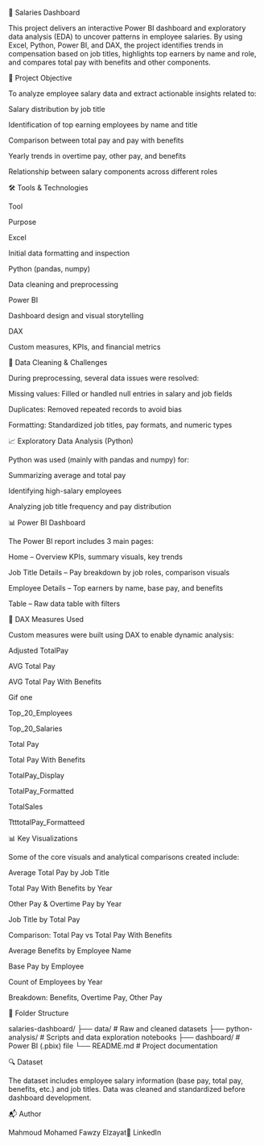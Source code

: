 💼 Salaries Dashboard

This project delivers an interactive Power BI dashboard and exploratory data analysis (EDA) to uncover patterns in employee salaries. By using Excel, Python, Power BI, and DAX, the project identifies trends in compensation based on job titles, highlights top earners by name and role, and compares total pay with benefits and other components.

🎯 Project Objective

To analyze employee salary data and extract actionable insights related to:

Salary distribution by job title

Identification of top earning employees by name and title

Comparison between total pay and pay with benefits

Yearly trends in overtime pay, other pay, and benefits

Relationship between salary components across different roles

🛠️ Tools & Technologies

Tool

Purpose

Excel

Initial data formatting and inspection

Python (pandas, numpy)

Data cleaning and preprocessing

Power BI

Dashboard design and visual storytelling

DAX

Custom measures, KPIs, and financial metrics

🧲 Data Cleaning & Challenges

During preprocessing, several data issues were resolved:

Missing values: Filled or handled null entries in salary and job fields

Duplicates: Removed repeated records to avoid bias

Formatting: Standardized job titles, pay formats, and numeric types

📈 Exploratory Data Analysis (Python)

Python was used (mainly with pandas and numpy) for:

Summarizing average and total pay

Identifying high-salary employees

Analyzing job title frequency and pay distribution

📊 Power BI Dashboard

The Power BI report includes 3 main pages:

Home – Overview KPIs, summary visuals, key trends

Job Title Details – Pay breakdown by job roles, comparison visuals

Employee Details – Top earners by name, base pay, and benefits

Table – Raw data table with filters

📌 DAX Measures Used

Custom measures were built using DAX to enable dynamic analysis:

Adjusted TotalPay

AVG Total Pay

AVG Total Pay With Benefits

Gif one

Top_20_Employees

Top_20_Salaries

Total Pay

Total Pay With Benefits

TotalPay_Display

TotalPay_Formatted

TotalSales

TtttotalPay_Formatteed

📊 Key Visualizations

Some of the core visuals and analytical comparisons created include:

Average Total Pay by Job Title

Total Pay With Benefits by Year

Other Pay & Overtime Pay by Year

Job Title by Total Pay

Comparison: Total Pay vs Total Pay With Benefits

Average Benefits by Employee Name

Base Pay by Employee

Count of Employees by Year

Breakdown: Benefits, Overtime Pay, Other Pay

📂 Folder Structure

salaries-dashboard/
├── data/                  # Raw and cleaned datasets
├── python-analysis/       # Scripts and data exploration notebooks
├── dashboard/             # Power BI (.pbix) file
└── README.md              # Project documentation

🔍 Dataset

The dataset includes employee salary information (base pay, total pay, benefits, etc.) and job titles. Data was cleaned and standardized before dashboard development.

📬 Author

Mahmoud Mohamed Fawzy Elzayat🔗 LinkedIn

